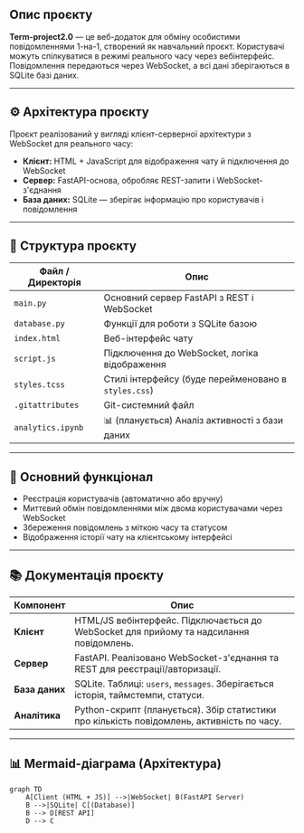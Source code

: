 ## Опис проєкту

**Term-project2.0** — це веб-додаток для обміну особистими повідомленнями 1-на-1, створений як навчальний проєкт. Користувачі можуть спілкуватися в режимі реального часу через вебінтерфейс. Повідомлення передаються через WebSocket, а всі дані зберігаються в SQLite базі даних.

---

## ⚙️ Архітектура проєкту

Проєкт реалізований у вигляді клієнт-серверної архітектури з WebSocket для реального часу:

- **Клієнт:** HTML + JavaScript для відображення чату й підключення до WebSocket
- **Сервер:** FastAPI-основа, обробляє REST-запити і WebSocket-з'єднання
- **База даних:** SQLite — зберігає інформацію про користувачів і повідомлення

---

## 🧩 Структура проєкту

| Файл / Директорія | Опис |
|------------------|------|
| `main.py`        | Основний сервер FastAPI з REST і WebSocket |
| `database.py`    | Функції для роботи з SQLite базою |
| `index.html`     | Веб-інтерфейс чату |
| `script.js`      | Підключення до WebSocket, логіка відображення |
| `styles.tcss`    | Стилі інтерфейсу (буде перейменовано в `styles.css`) |
| `.gitattributes` | Git-системний файл |
| `analytics.ipynb`| 📊 (планується) Аналіз активності з бази даних |

---

## 🔄 Основний функціонал

- Реєстрація користувачів (автоматично або вручну)
- Миттєвий обмін повідомленнями між двома користувачами через WebSocket
- Збереження повідомлень з міткою часу та статусом
- Відображення історії чату на клієнтському інтерфейсі

---

## 📚 Документація проєкту

| Компонент | Опис |
|-----------|------|
| **Клієнт** | HTML/JS вебінтерфейс. Підключається до WebSocket для прийому та надсилання повідомлень. |
| **Сервер** | FastAPI. Реалізовано WebSocket-з'єднання та REST для реєстрації/авторизації. |
| **База даних** | SQLite. Таблиці: `users`, `messages`. Зберігається історія, таймстемпи, статуси. |
| **Аналітика** | Python-скрипт (планується). Збір статистики про кількість повідомлень, активність по часу. |

---

## 📊 Mermaid-діаграма (Архітектура)

```mermaid
graph TD
    A[Client (HTML + JS)] -->|WebSocket| B(FastAPI Server)
    B -->|SQLite| C[(Database)]
    B --> D[REST API]
    D --> C
```
